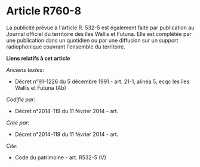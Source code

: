 # Article R760-8

La publicité prévue à l'article R. 532-5 est également faite par publication au Journal officiel du territoire des îles
Wallis et Futuna. Elle est complétée par une publication dans un quotidien ou par une diffusion sur un support radiophonique
couvrant l'ensemble du territoire.

**Liens relatifs à cet article**

_Anciens textes_:

  - Décret n°91-1226 du 5 décembre 1991 - art. 21-1, alinéa 5, ecqc les îles Wallis et Futuna  (Ab)

_Codifié par_:

  - Décret n°2014-119 du 11 février 2014 - art.

_Créé par_:

  - Décret n°2014-119 du 11 février 2014 - art.

_Cite_:

  - Code du patrimoine - art. R532-5 (V)
